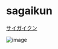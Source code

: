 # sagaikun
 
[サイガイクン](https://code4fukui.github.io/saigaikun/)

![image](https://user-images.githubusercontent.com/1715217/156316472-5b6ed81d-18c4-4674-ac59-0e48cc2624ac.png)
